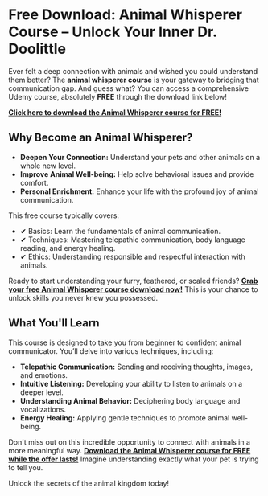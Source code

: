 # Free Download: Animal Whisperer Course – Unlock Your Inner Dr. Doolittle

Ever felt a deep connection with animals and wished you could understand them better? The **animal whisperer course** is your gateway to bridging that communication gap. And guess what? You can access a comprehensive Udemy course, absolutely **FREE** through the download link below!

[**Click here to download the Animal Whisperer course for FREE!**](https://udemywork.com/animal-whisperer-course)

## Why Become an Animal Whisperer?

*   **Deepen Your Connection:** Understand your pets and other animals on a whole new level.
*   **Improve Animal Well-being:** Help solve behavioral issues and provide comfort.
*   **Personal Enrichment:** Enhance your life with the profound joy of animal communication.

This free course typically covers:

*   ✔ Basics: Learn the fundamentals of animal communication.
*   ✔ Techniques: Mastering telepathic communication, body language reading, and energy healing.
*   ✔ Ethics: Understanding responsible and respectful interaction with animals.

Ready to start understanding your furry, feathered, or scaled friends? **[Grab your free Animal Whisperer course download now!](https://udemywork.com/animal-whisperer-course)** This is your chance to unlock skills you never knew you possessed.

## What You'll Learn

This course is designed to take you from beginner to confident animal communicator. You’ll delve into various techniques, including:

*   **Telepathic Communication:** Sending and receiving thoughts, images, and emotions.
*   **Intuitive Listening:** Developing your ability to listen to animals on a deeper level.
*   **Understanding Animal Behavior:** Deciphering body language and vocalizations.
*   **Energy Healing:** Applying gentle techniques to promote animal well-being.

Don't miss out on this incredible opportunity to connect with animals in a more meaningful way. **[Download the Animal Whisperer course for FREE while the offer lasts!](https://udemywork.com/animal-whisperer-course)** Imagine understanding exactly what your pet is trying to tell you.

Unlock the secrets of the animal kingdom today!
